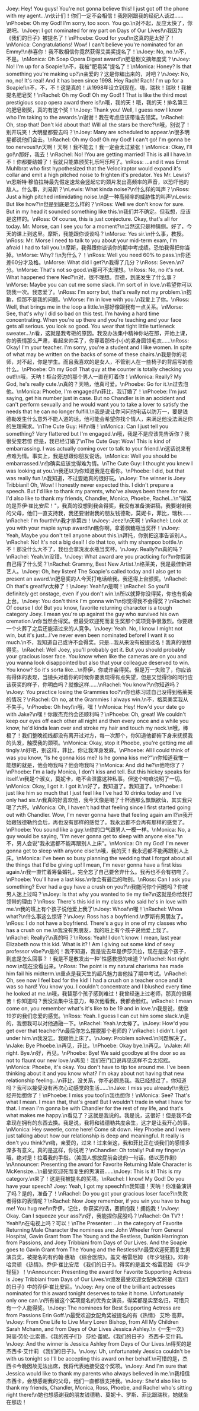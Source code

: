 Joey: Hey! You guys! You're not gonna believe this! I just got off the phone with my agent…\n伙计们！你们一定不会相信！我刚刚跟我的经纪人谈过……\nPhoebe: Oh my God! I'm sorry, too soon. You go.\n对不起，反应太快了，你说吧。\nJoey: I got nominated for my part on Days of Our Lives!\n我因为《我们的日子》被提名了！\nPhoebe: Good for you!\n这真的是太好了！\nMonica: Congratulations! Wow! I can't believe you're nominated for an Emmy!\n恭喜你！我不敢相信你竟然获得艾美奖提名了！\nJoey: No, no.\n不，不是。\nMonica: Oh Soap Opera Digest award!\n肥皂剧文摘年度奖？\nJoey: No! I'm up for a Soapie!\n不，我被"肥皂奖"提名了！\nMonica: Honey? Is that something you're making up?\n亲爱的？这是你编出来的，对吧？\nJoey: No, no, no! It's real! And it has been since 1998. Hey Rach! Rach! I'm up for a Soapie!\n不，不，不！这是真的！从1998年设立到现在。嗨，瑞秋！瑞秋！我被提名肥皂奖！\nRachel: Oh my God! Oh my God! ! That is like the third most prestigious soap opera award there is!\n哦，我的天！哦，我的天！排名第三的肥皂剧奖，真的有这个奖！\nJoey: Thank you! Well, I guess now I know who I'm taking to the awards.\n谢谢！我在考虑应该带谁去领奖。\nRachel: Oh, stop that! Don't kid about that! Will all the stars be there?\n哦，别说了！别开玩笑！大明星都要去吗？\nJoey: Many are scheduled to appear.\n很多明星都说他们会去。\nRachel: Oh my God! Oh my God! I can't go! I'm gonna be too nervous!\n天啊！天啊！我不能去！我一定会太过紧张！\nMonica: Okay, I'll go!\n那好，我去！\nRachel: No! !You are getting married! This is all I have.\n不！你都要结婚了！我就只能靠颁奖礼乐呵乐呵了。\nRoss: …and it was Ernst Muhlbrat who first hypothesized that the Velociraptor would expand it's collar and emit a high pitched noise to frighten it's predator. Yes Mr. Lewis?\n恩斯特·穆伯拉特最先假定速龙会竖起它的颈片发出高频率的声音，以恐吓他的敌人。什么事，刘易斯？\nLewis: What kinda noise?\n什么样的叫声？\nRoss: Just a high pitched intimidating noise.\n是一种高频率的威胁性的叫声\nLewis: But like how?\n但是到底是怎么样的？\nRoss: Well we don't know for sure. But in my head it sounded something like this.\n我们并不确定。但我想，应该是这样的。\nRoss: Of course, this is just conjecture. Okay, that's all for today. Mr. Morse, can I see you for a moment?\n当然这只是种猜侧。好了，今天的课上到这里。摩斯，我能跟你谈谈吗？\nMorse: Yes sir.\n什么事，教授。\nRoss: Mr. Morse I need to talk to you about your mid-term exam, I'm afraid I had to fail you.\n摩斯，我得跟你谈谈你的期中考成绩。恐怕我得把你当掉。\nMorse: Why? !\n为什么？！\nRoss: Well you need 60% to pass.\n你还差60分才及格。\nMorse: What did I get?\n我得了几分？\nRoss: Seven.\n7分。\nMorse: That's not so good.\n那可不太理想。\nRoss: No, no it's not. What happened there Ned?\n对，很不理想。奈德，到底发生了什么事？\nMorse: Maybe you can cut me some slack. I'm sort of in love.\n希望你可以饶我一次。我恋爱了。\nRoss: I'm sorry but, that's really not my problem.\n抱歉，但那不是我的问题。\nMorse: I'm in love with you.\n我爱上了你。\nRoss: Well, that brings me in the loop a little.\n那好像跟我有一点关系。\nMorse: See, that's why I did so bad on this test. I'm having a hard time concentrating. When you're up there and you're teaching and your face gets all serious. you look so good. You wear that tight little turtleneck sweater…\n看，这就是我考砸的原因。我没办法集中精神你站在那，开始上课，你的表情那么严肃，看起来帅呆了，你穿着那件小小的紧身圆领毛衣……\nRoss: Okay! I'm your teacher. I'm sorry, you're a student and I like women. In spite of what may be written on the backs of some of these chairs.\n我是你的老师，对不起，你是学生。而且我喜欢的是女人，不管别人在一些椅子的背后写的些什么。\nPhoebe: Oh my God! That guy at the counter is totally checking you out!\n哦，天呐！柜台旁边的那个男人一直在盯着你！\nMonica: Really? My God, he's really cute.\n真的？天呐，他真可爱。\nPhoebe: Go for it.\n过去泡他。\nMonica: Phoebe, I'm engaged!\n菲比，我订婚了！\nPhoebe: I'm just saying, get his number just in case. But no Chandler is in an accident and can't perform sexually and he would want you to take a lover to satisfy the needs that he can no longer fulfill.\n我是说让你问问他电话以防万一，要是钱德勒发生什么意外不能人道的话，他可能会希望你找个情人，来满足他没法满足你的生理需求。\nThe Cute Guy: Hi!\n嗨！\nMonica: Can I just tell you something? Very flattered but I'm engaged.\n哦，我是不是应该先告诉你？我很受宠若惊 但是，我已经订婚了\nThe Cute Guy: Wow! This is kind of embarrassing. I was actually coming over to talk to your friend.\n这话说来有点难为情。事实上，我是想跟你朋友说话。\nMonica: Well you should be embarrassed.\n你确实应该觉得难为情。\nThe Cute Guy: I thought you knew I was looking at you.\n我还以为你知道我是在看你。\nPhoebe: I did, but that was really fun.\n我知道，不过耍她真的很好玩。\nJoey: The winner is Joey Tribbiani! Oh, Wow! I honestly never expected this. I didn't prepare a speech. But I'd like to thank my parents, who've always been there for me. I'd also like to thank my friends, Chandler, Monica, Phoebe, Rachel…\n"得奖的是乔伊·崔比安尼！"，我真的没想到我会得奖，我没有准备演讲稿，我要谢谢我的父母，他们一直支持我，我还要谢谢我的朋友钱德勒，莫妮卡，菲比，瑞秋……\nRachel: I'm fourth!\n我才排第四！\nJoey: Jeez!\n天啊！\nRachel: Look at you with your maple syrup award!\n瞧你啊，拿着枫糖瓶当奖杯！\nJoey: Yeah, Maybe you don't tell anyone about this.\n拜托，你别把这事告诉别人。\nRachel: No! It's not a big deal! I do that too, with my shampoo bottle.\n不！那没什么大不了，我也会拿洗发水瓶当奖杯。\nJoey: Really?\n真的吗？\nRachel: Yeah.\n没错。\nJoey: What award are you practicing for?\n你假装自己得了什么奖？\nRachel: Grammy, Best New Artist.\n格莱美，我是最佳新进艺人。\nJoey: Oh, hey listen! The Soapie's called today and I also get to present an award.\n肥皂奖的人今天打电话给我。我还得上台颁奖。\nRachel: Oh that's great!\n太棒了！\nJoey: Yeah!\n是啊！\nRachel: So you'll definitely get onstage, even if you don't win.\n所以就算你没得奖，你也有机会上台。\nJoey: You don't think I'm gonna win?\n你觉得我不会得奖？\nRachel: Of course I do! But you know, favorite returning character is a tough category Joey. I mean you're up against the guy who survived his own cremation.\n你当然会得奖。但最受欢迎死而复生奖那个奖项竞争很激烈。你要跟一个火葬了之后还能活过来的人竞争。\nJoey: Yeah. No, I know I might not win, but it's just…I've never even been nominated before! I want it so much.\n不，我知道自己或许不会得奖。只是…我从来没有被提过名！我真的很想得奖。\nRachel: Well Joey, you'll probably get it. But you should probably your gracious loser face. You know when like the cameras are on you and you wanna look disappointed but also that your colleague deserved to win. You know? So it's sorta like…\n乔伊，你或许会得奖。但是万一失败了，你应该有得体的表现，当镜头对着你的时候你要表现得有点失望，但是又觉得你的同行应该获奖的样子，你明白吗？就像这样……\nRachel: You know?\n你知道吗？\nJoey: You practice losing the Grammies too?\n你也练习过自己没得到格莱美的情况？\nRachel: Oh no, at the Grammies I always win.\n不，格莱美奖我从不失手。\nPhoebe: Oh hey!\n哦，嘿！\nMonica: Hey! How'd your date go with Jake?\n嘿！你跟杰克约会还顺利吗？\nPhoebe: Oh, great! We couldn't keep our eyes off each other all night and then every once and a while you know, he'd kinda lean over and stroke my hair and touch my neck.\n哦，棒极了！我们整晚视线都没有离开过对方，每一次那个，你知道他都俯下身来抚摸我的头发，触摸我的颈项。\nMonica: Okay, stop it Phoebe, you're getting me all tingly.\n好吧，别这样，菲比，你让我浑身发麻。\nPhoebe: All I could think of was you know, "Is he gonna kiss me? Is he gonna kiss me?"\n你知道我惟一能想的就是，他会吻我吗？他会吻我吗？\nMonica: And did he?\n他吻你了？\nPhoebe: I'm a lady Monica, I don't kiss and tell. But this hickey speaks for itself.\n我是个淑女，莫妮卡，绝不会泄露这种私事。但这个吻痕说明了一切。\nMonica: Okay, I got it. I got it.\n好了，我知道了。我知道了。\nPhoebe: I just like him so much that I just feel like I've had 10 drinks today and I've only had six.\n我真的好喜欢他，我今天像是喝了十杯酒那么飘飘欲仙，其实我只喝了六杯。\nMonica: Oh, I haven't had that feeling since I first started going out with Chandler. Wow, I'm never gonna have that feeling again am I?\n我开始跟钱德勒约会后，再也没有那样的感觉了。我永远都不会再有那样的感觉了。\nPhoebe: You sound like a guy.\n你的口气跟男人一模一样。\nMonica: No, a guy would be saying, "I'm never gonna get to sleep with anyone else."\n不，男人会说"我永远都不能再跟别人上床"。\nMonica: Oh my God! I'm never gonna get to sleep with anyone else!\n哦，我的天！我永远都不能再跟别人上床。\nMonica: I've been so busy planning the wedding that I forgot about all the things that I'd be giving up! I mean, I'm never gonna have a first kiss again.\n我一直忙着筹备婚礼，完全忘了自己要舍弃什么。我再也不会有初吻了。\nPhoebe: You'll have a last kiss.\n你会有最后的吻别。\nRoss: Can I ask you something? Ever had a guy have a crush on you?\n我能问你个问题吗？你被男人迷上过吗？\nJoey: Is that why you wanted to tie my tie?\n这就是你给我打领带的理由？\nRoss: There's this kid in my class who said he's in love with me.\n我的班上有个孩子说他爱上我了\nJoey: Whoa!\n喔！\nRachel: Whoa what?\n什么事这么惊讶？\nJoey: Ross has a boyfriend.\n罗斯有男朋友了。\nRoss: I do not have a boyfriend. There's a guy in one of my classes who has a crush on me.\n我没有男朋友，我的班上有个孩子说他爱上我了。\nRachel: Really?\n真的吗？\nRoss: Yeah! I don't know. I mean, last year Elizabeth now this kid. What is it? ! Am I giving out some kind of sexy professor vibe?\n是的！我不知道，我是说去年是伊莎贝拉，现在是这个孩子，到底是怎么回事？！我是不是散发出一种ˇ性感教授的味道？\nRachel: Not right now.\n现在没看出来。\nRoss: The point is my natural charisma has made him fail his midterm.\n重点是我天生的超凡魅力害他挂了期中考试。\nRachel: Oh, see now I feel bad for the kid! I had a crush on a teacher once and it was so hard! You know you. I couldn't concentrate and I blushed every time he looked at me.\n哦，我替那个孩子感到难过！我曾经迷上过老师，那真的很痛苦！你知道吗？我没法集中注意力，每次他看我，我都会脸红。\nRachel: I mean come on, you remember what's it's like to be 19 and in love.\n我是说，就像19岁的我们恋爱的感觉。\nRoss: Yeah. I guess I can cut him some slack.\n是的，我想我可以对他通融一下。\nRachel: Yeah.\n太棒了。\nJoey: How'd you get over that teacher?\n最后你怎么摆脱那个老师的？\nRachel: I didn't. I got under him.\n我没忘，我跟他上床了。\nJoey: Problem solved.\n问题解决了。\nJake: Bye Phoebe.\n再见，菲比，\nPhoebe: Okay bye.\n再见。\nJake: All right. Bye.\n好，再见。\nPhoebe: Bye! We said goodbye at the door so as not to flaunt our new love.\n再见！我们在门口说再见这样不会太招摇。\nMonica: Phoebe, it's okay. You don't have to tip toe around me. I've been thinking about it and you know what? I'm okay about not having that new relationship feeling…\n菲比，没关系，你不必顾忌我。我已经想过了，你知道吗？我可以接受没有再次心动感觉的生活……\nJake: I miss you already!\n我已经开始想你了！\nPhoebe: I miss you too!\n我也想你！\nMonica: See? That's what I mean. I mean that, that's great! But I wouldn't trade in what I have for that. I mean I'm gonna be with Chandler for the rest of my life, and that's what makes me happy.\n看见了？这就是我说的。我是说，这很好！但是我不会拿现在拥有的东西去换。我是说，我将和钱德勒共度余生，这才是让我开心的事。\nMonica: Hey sweetie, come here! Come sit down. Hey Phoebe and I were just talking about how our relationship is deep and meaningful. It really is don't you think?\n嗨，亲爱的，过来！过来坐这，我和菲比正在谈我们的感情多深多有意义。真的是这样，你说呢？\nChandler: Oh totally! Pull my finger.\n哦，绝对是！拉着我的手指。（美国人想放屁前会说的一句话，借以恶作剧）\nAnnouncer: Presenting the award for Favorite Returning Male Character is McKensize…\n最受欢迎死而复生的男演员……\nJoey: This is it! This is my category.\n来了！这是我被提名的奖项。\nRachel: I know! My God! Do you have your speech? Joey: Yeah, I got my speech!\n我知道！天呐！你准备演讲了吗？是的，准备了！\nRachel: Do you got your gracious loser face?\n失败者得体的表情呢？\nRachel: Now Joey remember, if you win you have to hug me! You hug me!\n乔伊，记住，你获奖的话，要拥抱我！拥抱我！\nJoey: Okay. Can I squeeze your ass?\n好，我能捏你屁股吗？\nRachel: On TV? ! Yeah!\n在电视上吗？可以！\nThe Presenter: …in the category of Favorite Returning Male Character the nominees are: John Wheeler from General Hospital, Gavin Grant from The Young and the Restless, Dunkin Harrington from Passions, and Joey Tribbiani from Days of Our Lives. And the Soapie goes to Gavin Grant from The Young and the Restless!\n最受欢迎死而复生男演员奖，被提名的有约翰·惠勒 《综合医院》。盖文·格雷厄姆 《年少轻狂》。邓肯·哈灵顿 《热情》。乔伊·崔比安尼 《我们的日子》。得奖的是盖文·格雷厄姆 《年少轻狂》！\nAnnouncer: Presenting the award for Favorite Supporting Actress is Joey Tribbiani from Days of Our Lives.\n颁发最受欢迎女配角奖的是《我们的日子》中的乔伊·崔比安尼。\nJoey: Any one of the brilliant actresses nominated for this award tonight deserves to take it home. Unfortunately only one can.\n所有被这个奖项提名的优秀女演员，得奖都是实至名归，可惜只有一个人能得奖。\nJoey: The nominees for Best Supporting Actress are from Passions Erin Goff.\n最受欢迎女配角奖被提名的有《热情》 艾玲·高菲。\nJoey: From One Life to Live Mary Loren Bishop, from All My Children Sarah Mchann, and from Days of Our Lives Jessica Ashley.\n《一生一次》 玛丽·劳伦·比索普。《我的孩子们》 莎拉·蕾妮。《我们的日子》 杰西卡·艾什莉。\nJoey: And the winner is Jessica Ashley from Days of Our Lives.\n得奖的是杰西卡·艾什莉 《我们的日子》。\nJoey: Uh, unfortunately Jessica couldn't be with us tonight so I'll be accepting this award on her behalf.\n可惜的是，杰西卡今晚因故无法出席，我将代表她接受这个奖项。\nJoey: And I'm sure that Jessica would like to thank my parents who always believed in me.\n我相信杰西卡，会想感谢我的父母，他们一直都很支持我。\nJoey: She'd also like to thank my friends, Chandler, Monica, Ross, Phoebe, and Rachel who's sitting right there!\n她也想感谢我的朋友钱德勒、莫妮卡、罗斯、菲比跟瑞秋，她就坐在那边！
        